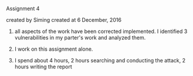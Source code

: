 Assignment 4 

created by Siming 
created at 6 December, 2016

1. all aspects of the work have been corrected implemented. I identified 3 vulnerabilities in my parter's work and analyzed them.

2. I work on this assignment alone.

3. I spend about 4 hours, 2 hours searching and conducting the attack, 2 hours writing the report
